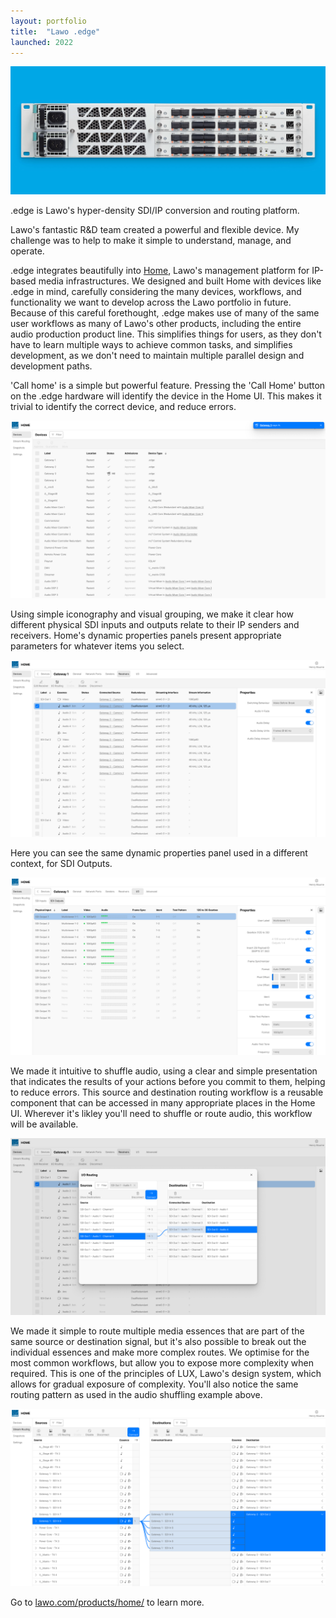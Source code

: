 ```yaml
---
layout: portfolio
title:  "Lawo .edge"
launched: 2022
---
```


<div class="post-image"><img src="/assets/images/portfolio/lawo-edge/hero.jpg"></div>

.edge is Lawo's hyper-density SDI/IP conversion and routing platform.

Lawo's fantastic R&D team created a powerful and flexible device. My challenge was to help to make it simple to understand, manage, and operate. 

.edge integrates beautifully into [Home](/lawo-home.html), Lawo's management platform for IP-based media infrastructures. We designed and built Home with devices like .edge in mind, carefully considering the many devices, workflows, and functionality we want to develop across the Lawo portfolio in future. Because of this careful forethought, .edge makes use of many of the same user workflows as many of Lawo's other products, including the entire audio production product line. This simplifies things for users, as they don't have to learn multiple ways to achieve common tasks, and simplifies development, as we don't need to maintain multiple parallel design and development paths.

'Call home' is a simple but powerful feature. Pressing the 'Call Home' button on the .edge hardware will identify the device in the Home UI. This makes it trivial to identify the correct device, and reduce errors.

<div class="post-image"><img src="/assets/images/portfolio/lawo-edge/lawo-edge-call-home.png"></div>

Using simple iconography and visual grouping, we make it clear how different physical SDI inputs and outputs relate to their IP senders and receivers. Home's dynamic properties panels present appropriate parameters for whatever items you select.

<div class="post-image"><img src="/assets/images/portfolio/lawo-edge/lawo-edge-receivers.png"></div>

Here you can see the same dynamic properties panel used in a different context, for SDI Outputs.

<div class="post-image"><img src="/assets/images/portfolio/lawo-edge/lawo-edge-sdi.png"></div>

We made it intuitive to shuffle audio, using a clear and simple presentation that indicates the results of your actions before you commit to them, helping to reduce errors. This source and destination routing workflow is a reusable component that can be accessed in many appropriate places in the Home UI. Wherever it's likley you'll need to shuffle or route audio, this workflow will be available.

<div class="post-image"><img src="/assets/images/portfolio/lawo-edge/lawo-edge-shuffling.png"></div>

We made it simple to route multiple media essences that are part of the same source or destination signal, but it's also possible to break out the individual essences and make more complex routes. We optimise for the most common workflows, but allow you to expose more complexity when required. This is one of the principles of LUX, Lawo's design system, which allows for gradual exposure of complexity. You'll also notice the same routing pattern as used in the audio shuffling example above.

<div class="post-image"><img src="/assets/images/portfolio/lawo-edge/lawo-edge-stream-routing.png"></div>





Go to [lawo.com/products/home/](https://lawo.com/products/edge/) to learn more.
